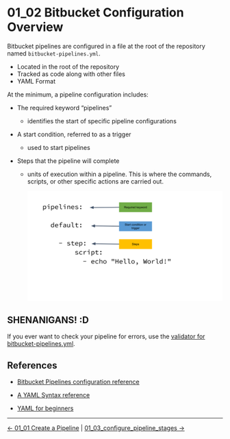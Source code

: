 # 01_02 Bitbucket Configuration Overview

Bitbucket pipelines are configured in a file at the root of the repository named `bitbucket-pipelines.yml`.

- Located in the root of the repository
- Tracked as code along with other files
- YAML Format

At the minimum, a pipeline configuration includes:

- The required keyword “pipelines”
  - identifies the start of specific pipeline configurations

- A start condition, referred to as a trigger
  - used to start pipelines

- Steps that the pipeline will complete
  - units of execution within a pipeline.  This is where the commands, scripts, or other specific actions are carried out.  

    ![The minimum requirements for a pipeline configuration](./images/01_02_bitbucket_pipelines_configuration.png)

## SHENANIGANS! :D

If you ever want to check your pipeline for errors, use the [validator for bitbucket-pipelines.yml](https://bitbucket-pipelines.prod.public.atl-paas.net/validator).

## References

- [Bitbucket Pipelines configuration reference](https://support.atlassian.com/bitbucket-cloud/docs/bitbucket-pipelines-configuration-reference/)

- [A YAML Syntax reference](https://www.linode.com/docs/guides/yaml-reference/)

- [YAML for beginners](https://www.redhat.com/sysadmin/yaml-beginners)


<!-- FooterStart -->
---
[← 01_01 Create a Pipeline](../01_01_create_a_pipeline/README.md) | [01_03_configure_pipeline_stages →](../01_03_configure_pipeline_stages/README.md)
<!-- FooterEnd -->
